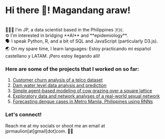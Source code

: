 # Hi there 👋! Magandang araw!

<br>
🧑🏽‍💻 I'm JP, a data scientist based in the Philippines 🇵🇭. <br>
⚙️ I'm interested in bridging **AI** and **epidemiology**. <br>
🗣️ I speak Python, R, and a bit of SQL and JavaScript (particularly D3.js). <br>
🌏 On my spare time, I learn languages: Estoy practicando mi español castellano y LATAM. ¡Pero estoy llegando allí! <br>


### Here are some of the projects that I worked on so far:
1. [Customer churn analysis of a telco dataset](https://github.com/jprmaulion/customer-churn-analysis) <br>
2. [Dam water level data analysis and prediction](https://github.com/jprmaulion/dam-waterLevel-prediction) <br>
3. [Simple agent-based modeling of cow grazing over a square lattice](https://github.com/jprmaulion/abm-cowGrazing) <br>
4. [Exploratory data and network analyses of a real-world sexual network](https://github.com/jprmaulion/sexualNetwork-analysis) <br>
5. [Forecasting dengue cases in Metro Manila, Philippines using RNNs](https://github.com/jprmaulion/rnn_dengue) <br>


### Let's connect!
Reach me at my socials or shoot me an email at jprmaulion[at]gmail[dot]com. 🫶🏾
